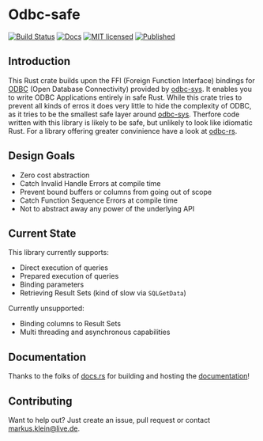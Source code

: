 Odbc-safe
=========

[![Build Status](https://travis-ci.org/pacman82/odbc-safe.svg?branch=master)](https://travis-ci.org/pacman82/odbc-safe)
[![Docs](https://docs.rs/odbc-safe/badge.svg)](https://docs.rs/odbc-safe/)
[![MIT licensed](https://img.shields.io/github/license/mashape/apistatus.svg)](https://github.com/pacman82/odbc-safe/blob/master/LICENSE)
[![Published](http://meritbadge.herokuapp.com/odbc-safe)](https://crates.io/crates/odbc-safe)

Introduction
------------

This Rust crate builds upon the FFI (Foreign Function Interface) bindings for [ODBC] (Open Database
Connectivity) provided by [odbc-sys]. It enables you to write ODBC Applications entirely in safe
Rust. While this crate tries to prevent all kinds of erros it does very little to hide the
complexity of ODBC, as it tries to be the smallest safe layer around [odbc-sys]. Therfore code
written with this library is likely to be safe, but unlikely to look like idiomatic Rust. For a
library offering greater convinience have a look at [odbc-rs].

Design Goals
------------

* Zero cost abstraction
* Catch Invalid Handle Errors at compile time
* Prevent bound buffers or columns from going out of scope
* Catch Function Sequence Errors at compile time
* Not to abstract away any power of the underlying API

Current State
-------------

This library currently supports:

* Direct execution of queries
* Prepared execution of queries
* Binding parameters
* Retrieving Result Sets (kind of slow via `SQLGetData`)

Currently unsupported:

* Binding columns to Result Sets
* Multi threading and asynchronous capabilities

Documentation
-------------

Thanks to the folks of [docs.rs] for building and hosting the [documentation]!

Contributing
------------

Want to help out? Just create an issue, pull request or contact markus.klein@live.de.

[ODBC]: https://docs.microsoft.com/en-us/sql/odbc/microsoft-open-database-connectivity-odbc
[docs.rs]: https://docs.rs
[documentation]: https://docs.rs/odbc-safe/
[odbc-sys]: https:://github.com/pacman82/odbc-sys
[odbc-rs]: https:://github.com/koka/odbc-rs